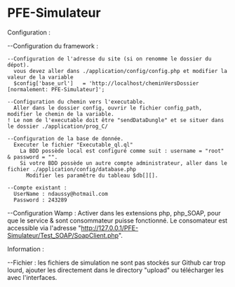 PFE-Simulateur
==============


Configuration :

  --Configuration du framework :
  
    --Configuration de l'adresse du site (si on renomme le dossier du dépot).
      vous devez aller dans ./application/config/config.php et modifier la valeur de la variable 
      $config['base_url']	= 'http://localhost/cheminVersDossier [normalement: PFE-Simulateur]';

    --Configuration du chemin vers l'executable.
      Aller dans le dossier config, ouvrir le fichier config_path, modifier le chemin de la variable.
    ! Le nom de l'executable doit être "sendDataDungle" et se situer dans le dossier ./application/prog_C/
    
    --Configuration de la base de donnée.
      Executer le fichier "Executable_ql.ql"
        La BDD possède local est configuré comme suit : username = "root" & password = "".
        Si votre BDD possède un autre compte administrateur, aller dans le fichier ./application/config/database.php
          Modifier les paramêtre du tableau $db[][].
        
    --Compte existant :
      UserName : ndaussy@hotmail.com
      Password : 243289
  
  
  --Configuration Wamp :
    Activer dans les extensions php, php_SOAP, pour que le service & sont consommateur puisse fonctionné. Le consomateur est accessible via l'adresse "http://127.0.0.1/PFE-Simulateur/Test_SOAP/SoapClient.php".
      
      
Information : 

  --Fichier : les fichiers de simulation ne sont pas stockés sur Github car trop lourd, ajouter les directement dans le 
  directory "upload" ou télécharger les avec l'interfaces.
